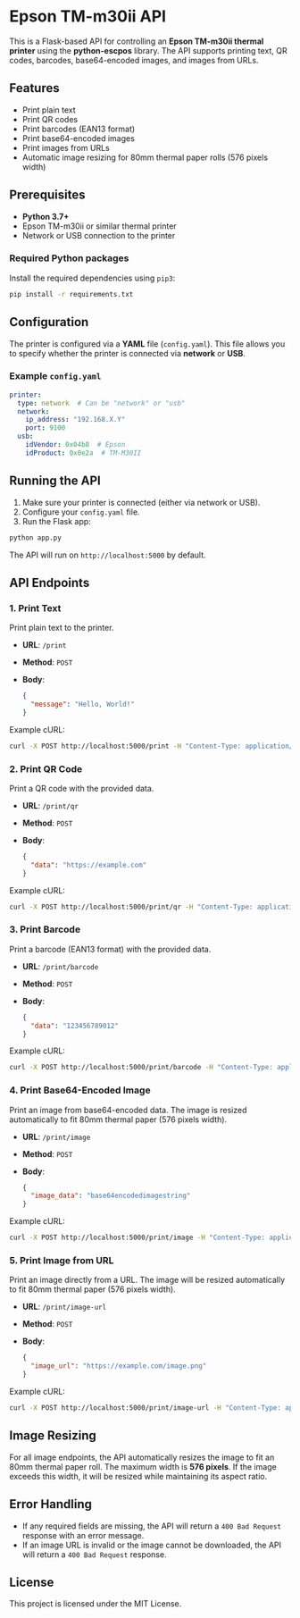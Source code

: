 
# Epson TM-m30ii API

This is a Flask-based API for controlling an **Epson TM-m30ii thermal printer** using the **python-escpos** library. The API supports printing text, QR codes, barcodes, base64-encoded images, and images from URLs.

## Features

- Print plain text
- Print QR codes
- Print barcodes (EAN13 format)
- Print base64-encoded images
- Print images from URLs
- Automatic image resizing for 80mm thermal paper rolls (576 pixels width)

## Prerequisites

- **Python 3.7+**
- Epson TM-m30ii or similar thermal printer
- Network or USB connection to the printer

### Required Python packages

Install the required dependencies using `pip3`:

```bash
pip install -r requirements.txt
```

## Configuration

The printer is configured via a **YAML** file (`config.yaml`). This file allows you to specify whether the printer is connected via **network** or **USB**.

### Example `config.yaml`

```yaml
printer:
  type: network  # Can be "network" or "usb"
  network:
    ip_address: "192.168.X.Y"
    port: 9100
  usb:
    idVendor: 0x04b8  # Epson
    idProduct: 0x0e2a  # TM-M30II
```

## Running the API

1. Make sure your printer is connected (either via network or USB).
2. Configure your `config.yaml` file.
3. Run the Flask app:

```bash
python app.py
```

The API will run on `http://localhost:5000` by default.

## API Endpoints

### 1. **Print Text**

Print plain text to the printer.

- **URL**: `/print`
- **Method**: `POST`
- **Body**:
  
  ```json
  {
    "message": "Hello, World!"
  }
  ```

Example cURL:

```bash
curl -X POST http://localhost:5000/print -H "Content-Type: application/json" -d '{"message": "Hello, World!"}'
```

### 2. **Print QR Code**

Print a QR code with the provided data.

- **URL**: `/print/qr`
- **Method**: `POST`
- **Body**:

  ```json
  {
    "data": "https://example.com"
  }
  ```

Example cURL:

```bash
curl -X POST http://localhost:5000/print/qr -H "Content-Type: application/json" -d '{"data": "https://example.com"}'
```

### 3. **Print Barcode**

Print a barcode (EAN13 format) with the provided data.

- **URL**: `/print/barcode`
- **Method**: `POST`
- **Body**:

  ```json
  {
    "data": "123456789012"
  }
  ```

Example cURL:

```bash
curl -X POST http://localhost:5000/print/barcode -H "Content-Type: application/json" -d '{"data": "123456789012"}'
```

### 4. **Print Base64-Encoded Image**

Print an image from base64-encoded data. The image is resized automatically to fit 80mm thermal paper (576 pixels width).

- **URL**: `/print/image`
- **Method**: `POST`
- **Body**:

  ```json
  {
    "image_data": "base64encodedimagestring"
  }
  ```

Example cURL:

```bash
curl -X POST http://localhost:5000/print/image -H "Content-Type: application/json" -d '{"image_data": "iVBORw0KGgoAAAANSUhEUgAA..."}'
```

### 5. **Print Image from URL**

Print an image directly from a URL. The image will be resized automatically to fit 80mm thermal paper (576 pixels width).

- **URL**: `/print/image-url`
- **Method**: `POST`
- **Body**:

  ```json
  {
    "image_url": "https://example.com/image.png"
  }
  ```

Example cURL:

```bash
curl -X POST http://localhost:5000/print/image-url -H "Content-Type: application/json" -d '{"image_url": "https://example.com/image.png"}'
```

## Image Resizing

For all image endpoints, the API automatically resizes the image to fit an 80mm thermal paper roll. The maximum width is **576 pixels**. If the image exceeds this width, it will be resized while maintaining its aspect ratio.

## Error Handling

- If any required fields are missing, the API will return a `400 Bad Request` response with an error message.
- If an image URL is invalid or the image cannot be downloaded, the API will return a `400 Bad Request` response.

## License

This project is licensed under the MIT License.
